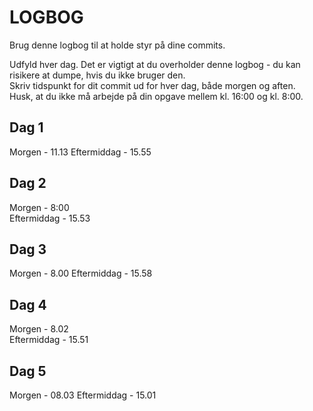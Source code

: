 # LOGBOG

Brug denne logbog til at holde styr på dine commits.

Udfyld hver dag. Det er vigtigt at du overholder denne logbog - du kan risikere at dumpe, hvis du ikke bruger den.  
Skriv tidspunkt for dit commit ud for hver dag, både morgen og aften.  
Husk, at du ikke må arbejde på din opgave mellem kl. 16:00 og kl. 8:00.

## Dag 1

Morgen - 11.13
Eftermiddag - 15.55

## Dag 2

Morgen - 8:00  
Eftermiddag - 15.53

## Dag 3

Morgen - 8.00 
Eftermiddag - 15.58

## Dag 4

Morgen - 8.02  
Eftermiddag - 15.51

## Dag 5

Morgen - 08.03
Eftermiddag - 15.01
